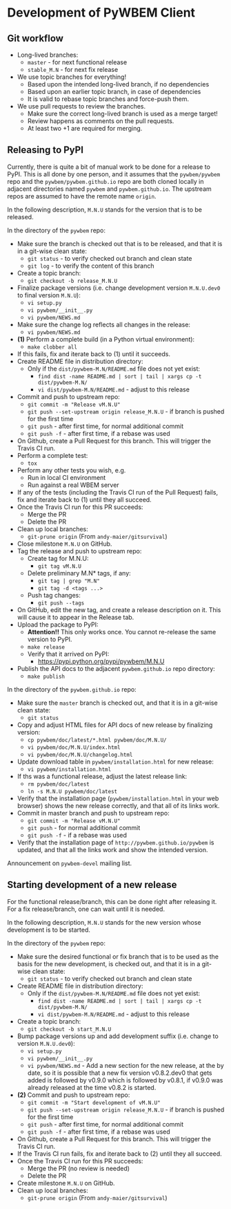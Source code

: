 Development of PyWBEM Client
============================

Git workflow
------------

* Long-lived branches:
  - `master` - for next functional release
  - `stable_M.N` - for next fix release
* We use topic branches for everything!
  - Based upon the intended long-lived branch, if no dependencies
  - Based upon an earlier topic branch, in case of dependencies
  - It is valid to rebase topic branches and force-push them.
* We use pull requests to review the branches.
  - Make sure the correct long-lived branch is used as a merge target!
  - Review happens as comments on the pull requests.
  - At least two +1 are required for merging.

Releasing to PyPI
-----------------

Currently, there is quite a bit of manual work to be done for a release to
PyPI. This is all done by one person, and it assumes that the `pywbem/pywbem`
repo and the `pywbem/pywbem.github.io` repo are both cloned locally in
adjacent directories named `pywbem` and `pywbem.github.io`.
The upstream repos are assumed to have the remote name `origin`.

In the following description, `M.N.U` stands for the version that is to be
released.

In the directory of the `pywbem` repo:

* Make sure the branch is checked out that is to be released, and that it
  is in a git-wise clean state:
  - `git status` - to verify checked out branch and clean state
  - `git log` - to verify the content of this branch
* Create a topic branch:
  - `git checkout -b release_M.N.U`
* Finalize package versions (i.e. change development version `M.N.U.dev0` to
  final version `M.N.U`):
  - `vi setup.py`
  - `vi pywbem/__init__.py`
  - `vi pywbem/NEWS.md`
* Make sure the change log reflects all changes in the release:
  - `vi pywbem/NEWS.md`
* **(1)** Perform a complete build (in a Python virtual environment):
  - `make clobber all`
* If this fails, fix and iterate back to (1) until it succeeds.
* Create README file in distribution directory:
  - Only if the `dist/pywbem-M.N/README.md` file does not yet exist:
    - `find dist -name README.md | sort | tail | xargs cp -t dist/pywbem-M.N/`
    - `vi dist/pywbem-M.N/README.md` - adjust to this release
* Commit and push to upstream repo:
  - `git commit -m "Release vM.N.U"`
  - `git push --set-upstream origin release_M.N.U` - if branch is pushed for the first time
  - `git push` - after first time, for normal additional commit
  - `git push -f` - after first time, if a rebase was used
* On Github, create a Pull Request for this branch. This will trigger the
  Travis CI run.
* Perform a complete test:
  - `tox`
* Perform any other tests you wish, e.g.
  - Run in local CI environment
  - Run against a real WBEM server
* If any of the tests (including the Travis CI run of the Pull Request) fails,
  fix and iterate back to (1) until they all succeed.
* Once the Travis CI run for this PR succeeds:
  - Merge the PR
  - Delete the PR
* Clean up local branches:
  - `git-prune origin` (From `andy-maier/gitsurvival`)
* Close milestone `M.N.U` on GitHub.
* Tag the release and push to upstream repo:
  - Create tag for M.N.U:
    - `git tag vM.N.U`
  - Delete preliminary M.N* tags, if any:
    - `git tag | grep "M.N"`
    - `git tag -d <tags ...>`
  - Push tag changes:
    - `git push --tags`
* On GitHub, edit the new tag, and create a release description on it. This
  will cause it to appear in the Release tab.
* Upload the package to PyPI:
  - **Attention!!** This only works once. You cannot re-release the same
    version to PyPI.
  - `make release`
  - Verify that it arrived on PyPI:
    - https://pypi.python.org/pypi/pywbem/M.N.U
* Publish the API docs to the adjacent `pywbem.github.io` repo directory:
  - `make publish`

In the directory of the `pywbem.github.io` repo:
 
* Make sure the `master` branch is checked out, and that it is in a git-wise
  clean state:
  - `git status`
* Copy and adjust HTML files for API docs of new release by finalizing version:
  - `cp pywbem/doc/latest/*.html pywbem/doc/M.N.U/`
  - `vi pywbem/doc/M.N.U/index.html`
  - `vi pywbem/doc/M.N.U/changelog.html`
* Update download table in `pywbem/installation.html` for new release:
  - `vi pywbem/installation.html`
* If ths was a functional release, adjust the latest release link:
  - `rm pywbem/doc/latest`
  - `ln -s M.N.U pywbem/doc/latest`
* Verify that the installation page (`pywbem/installation.html` in your web
  browser) shows the new release correctly, and that all of its links work.
* Commit in master branch and push to upstream repo:
  - `git commit -m "Release vM.N.U"`
  - `git push` - for normal additional commit
  - `git push -f` - if a rebase was used
* Verify that the installation page of `http://pywbem.github.io/pywbem` is
  updated, and that all the links work and show the intended version.

Announcement on `pywbem-devel` mailing list.

Starting development of a new release
-------------------------------------

For the functional release/branch, this can be done right after releasing it.
For a fix release/branch, one can wait until it is needed.

In the following description, `M.N.U` stands for the new version whose
development is to be started.

In the directory of the `pywbem` repo:

* Make sure the desired functional or fix branch that is to be used
  as the basis for the new development, is checked out, and that it
  is in a git-wise clean state:
  - `git status` - to verify checked out branch and clean state
* Create README file in distribution directory:
  - Only if the `dist/pywbem-M.N/README.md` file does not yet exist:
    - `find dist -name README.md | sort | tail | xargs cp -t dist/pywbem-M.N/`
    - `vi dist/pywbem-M.N/README.md` - adjust to this release
* Create a topic branch:
  - `git checkout -b start_M.N.U`
* Bump package versions up and add development suffix (i.e. change to version
  `M.N.U.dev0`):
  - `vi setup.py`
  - `vi pywbem/__init__.py`
  - `vi pywbem/NEWS.md` - Add a new section for the new release, at the
    by date, so it is possible that a new fix version v0.8.2.dev0 that gets
    added is followed by v0.9.0 which is followed by v0.8.1, if v0.9.0 was
    already released at the time v0.8.2 is started.
* **(2)** Commit and push to upstream repo:
  - `git commit -m "Start development of vM.N.U"`
  - `git push --set-upstream origin release_M.N.U` - if branch is pushed for
    the first time
  - `git push` - after first time, for normal additional commit
  - `git push -f` - after first time, if a rebase was used
* On Github, create a Pull Request for this branch. This will trigger the
  Travis CI run.
* If the Travis CI run fails, fix and iterate back to (2) until they all
  succeed.
* Once the Travis CI run for this PR succeeds:
  - Merge the PR (no review is needed)
  - Delete the PR
* Create milestone `M.N.U` on GitHub.
* Clean up local branches:
  - `git-prune origin` (From `andy-maier/gitsurvival`)

